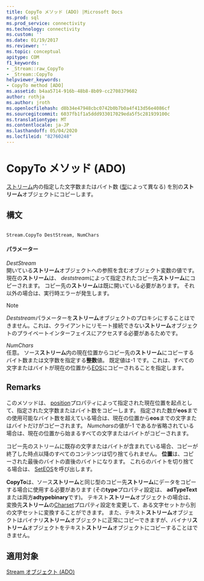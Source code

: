 ```yaml
---
title: CopyTo メソッド (ADO) |Microsoft Docs
ms.prod: sql
ms.prod_service: connectivity
ms.technology: connectivity
ms.custom: ''
ms.date: 01/19/2017
ms.reviewer: ''
ms.topic: conceptual
apitype: COM
f1_keywords:
- _Stream::raw_CopyTo
- _Stream::CopyTo
helpviewer_keywords:
- CopyTo method [ADO]
ms.assetid: b4aa5714-916b-48b8-8b09-cc2708379602
author: rothja
ms.author: jroth
ms.openlocfilehash: d8b34e47948cbc0742b0b7b0a4f413d56e4086cf
ms.sourcegitcommit: 6037fb1f1a5ddd933017029eda5f5c281939100c
ms.translationtype: MT
ms.contentlocale: ja-JP
ms.lasthandoff: 05/04/2020
ms.locfileid: "82760248"
---
```

# <a name="copyto-method-ado"></a>CopyTo メソッド (ADO)
[ストリーム](../../../ado/reference/ado-api/stream-object-ado.md)内の指定した文字数またはバイト数 ([型](../../../ado/reference/ado-api/type-property-ado-stream.md)によって異なる) を別の**ストリーム**オブジェクトにコピーします。  
  
## <a name="syntax"></a>構文  
  
```  
  
Stream.CopyTo DestStream, NumChars  
```  
  
#### <a name="parameters"></a>パラメーター  
 *DestStream*  
 開いている**ストリーム**オブジェクトへの参照を含むオブジェクト変数の値です。 現在の**ストリーム**は、 *deststream*によって指定されたコピー先**ストリーム**にコピーされます。 コピー先の**ストリーム**は既に開いている必要があります。 それ以外の場合は、実行時エラーが発生します。  
  
> [!NOTE]
>  *Deststream*パラメーターを**ストリーム**オブジェクトのプロキシにすることはできません。これは、クライアントにリモート接続できない**ストリーム**オブジェクトのプライベートインターフェイスにアクセスする必要があるためです。  
  
 *NumChars*  
 任意。 ソース**ストリーム**内の現在位置からコピー先の**ストリーム**にコピーするバイト数または文字数を指定する**整数**値。 既定値は-1 です。これは、すべての文字またはバイトが現在の位置から[EOS](../../../ado/reference/ado-api/eos-property.md)にコピーされることを指定します。  
  
## <a name="remarks"></a>Remarks  
 このメソッドは、 [position](../../../ado/reference/ado-api/position-property-ado.md)プロパティによって指定された現在位置を起点として、指定された文字数またはバイト数をコピーします。 指定された数が**eos**までの使用可能なバイト数を超えている場合は、現在の位置から**eos**までの文字またはバイトだけがコピーされます。 *Numchars*の値が-1 であるか省略されている場合は、現在の位置から始まるすべての文字またはバイトがコピーされます。  
  
 コピー先のストリームに既存の文字またはバイトが含まれている場合、コピーが終了した時点以降のすべてのコンテンツは切り捨てられません。 **位置**は、コピーされた最後のバイトの直後のバイトになります。 これらのバイトを切り捨てる場合は、 [SetEOS](../../../ado/reference/ado-api/seteos-method.md)を呼び出します。  
  
 **CopyTo**は、ソース**ストリーム**と同じ型のコピー先**ストリーム**にデータをコピーする場合に使用する必要があります (その**type**プロパティ設定は、 **adTypeText**または両方**adtypebinary**です)。 テキスト**ストリーム**オブジェクトの場合は、変換先**ストリーム**の[Charset](../../../ado/reference/ado-api/charset-property-ado.md)プロパティ設定を変更して、ある文字セットから別の文字セットに変換することができます。 また、テキスト**ストリーム**オブジェクトはバイナリ**ストリーム**オブジェクトに正常にコピーできますが、バイナリ**ストリーム**オブジェクトをテキスト**ストリーム**オブジェクトにコピーすることはできません。  
  
## <a name="applies-to"></a>適用対象  
 [Stream オブジェクト (ADO)](../../../ado/reference/ado-api/stream-object-ado.md)

